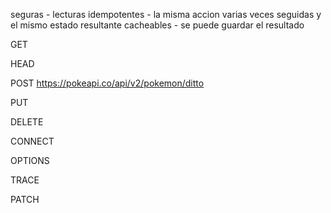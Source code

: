 seguras - lecturas idempotentes - la misma accion varias veces seguidas y el mismo estado resultante cacheables - se puede guardar el resultado

GET

HEAD

POST https://pokeapi.co/api/v2/pokemon/ditto

PUT

DELETE

CONNECT

OPTIONS

TRACE

PATCH